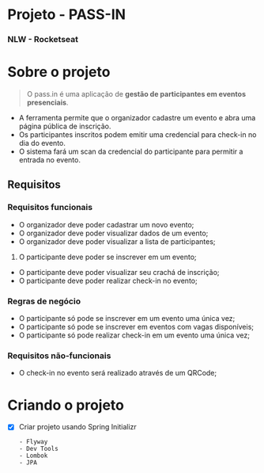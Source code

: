 # Projeto - PASS-IN
### NLW - Rocketseat
# Sobre o projeto

> O pass.in é uma aplicação de **gestão de participantes em eventos presenciais**.
>
- A ferramenta permite que o organizador cadastre um evento e abra uma página pública de inscrição.
- Os participantes inscritos podem emitir uma credencial para check-in no dia do evento.
- O sistema fará um scan da credencial do participante para permitir a entrada no evento.

## Requisitos

### Requisitos funcionais

- O organizador deve poder cadastrar um novo evento;
- O organizador deve poder visualizar dados de um evento;
- O organizador deve poder visualizar a lista de participantes;
1. O participante deve poder se inscrever em um evento;
- O participante deve poder visualizar seu crachá de inscrição;
- O participante deve poder realizar check-in no evento;

### Regras de negócio

- O participante só pode se inscrever em um evento uma única vez;
- O participante só pode se inscrever em eventos com vagas disponíveis;
- O participante só pode realizar check-in em um evento uma única vez;

### Requisitos não-funcionais

- O check-in no evento será realizado através de um QRCode;
# Criando o projeto

- [x]  Criar projeto usando Spring Initializr
    ~~~~- ~~Spring Web~~~~~~
    - Flyway
    - Dev Tools
    - Lombok
    - JPA